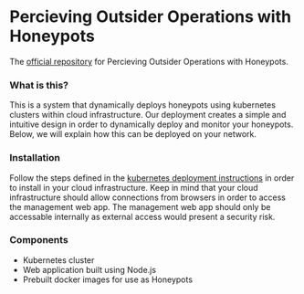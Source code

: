# Percieving Outsider Operations with Honeypots

The [official repository](https://github.com/P-O-O-H/p-o-o-h) for Percieving Outsider Operations with Honeypots.

### What is this?
This is a system that dynamically deploys honeypots using kubernetes clusters within cloud infrastructure. Our deployment creates a simple and intuitive design in order to dynamically deploy and monitor your honeypots. Below, we will explain how this can be deployed on your network.

### Installation
Follow the steps defined in the [kubernetes deployment instructions](https://github.com/P-O-O-H/p-o-o-h/tree/main/helm) in order to install in your cloud infrastructure. Keep in mind that your cloud infrastructure should allow connections from browsers in order to access the management web app. The management web app should only be accessable internally as external access would present a security risk.

### Components
- Kubernetes cluster
- Web application built using Node.js
- Prebuilt docker images for use as Honeypots
